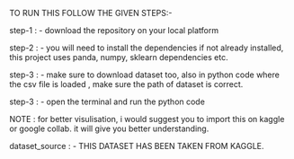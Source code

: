 TO RUN THIS FOLLOW THE GIVEN STEPS:- 


step-1 : - download the repository on your local platform


step-2 : - you will need to install the dependencies if not already installed, this project uses panda, numpy, sklearn dependencies etc.


step-3 : - make sure to download dataset too, also in python code where the csv file is loaded , make sure the path of dataset is correct.


step-3 : - open the terminal and run the python code







NOTE : for better visulisation, i would suggest you to import this on kaggle or google collab. it will give you better understanding.







dataset_source : - THIS DATASET HAS BEEN TAKEN FROM KAGGLE.
